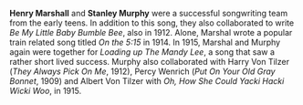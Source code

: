 
**Henry Marshall** and **Stanley Murphy** were a successful songwriting team from the early teens. In addition to this song, they also collaborated to write *Be My Little Baby Bumble Bee*, also in 1912. Alone, Marshal wrote a popular train related song titled *On the 5:15* in 1914. In 1915, Marshal and Murphy again were together for *Loading up The Mandy Lee*, a song that saw a rather short lived success. Murphy also collaborated with Harry Von Tilzer (*They Always Pick On Me*, 1912), Percy Wenrich (*Put On Your Old Gray Bonnet*, 1909) and Albert Von Tilzer with *Oh, How She Could Yacki Hacki Wicki Woo*, in 1915. 